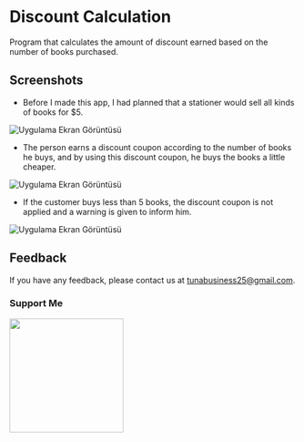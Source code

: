 # Discount Calculation

Program that calculates the amount of discount earned based on the number of books purchased.



## Screenshots

- Before I made this app, I had planned that a stationer would sell all kinds of books for $5.

![Uygulama Ekran Görüntüsü](https://www.linkpicture.com/q/1_391.png)
- The person earns a discount coupon according to the number of books he buys, and by using this discount coupon, he buys the books a little cheaper.

![Uygulama Ekran Görüntüsü](https://www.linkpicture.com/q/2_147.png)

- If the customer buys less than 5 books, the discount coupon is not applied and a warning is given to inform him.

![Uygulama Ekran Görüntüsü](https://www.linkpicture.com/q/3_219.png)
## Feedback

If you have any feedback, please contact us at tunabusiness25@gmail.com.

### Support Me

<a href="https://www.buymeacoffee.com/tunahancengiz"><img src="https://cdn.buymeacoffee.com/buttons/v2/default-yellow.png" width="200" /></a>
